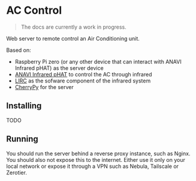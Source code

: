# AC Control 

> The docs are currently a work in progress.

Web server to remote control an Air Conditioning unit.

Based on:
  * Raspberry Pi zero (or any other device that can interact with ANAVI Infrared pHAT) as the server device
  * [ANAVI Infrared pHAT](https://anavi.technology/files/anavi-infrared-phat.pdf) to control the AC through infrared
  * [LIRC](https://www.lirc.org/) as the sofware component of the infrared system
  * [CherryPy](https://docs.cherrypy.dev/en/latest/) for the server

## Installing
TODO

## Running

You should run the server behind a reverse proxy instance, such as Nginx.
You should also not expose this to the internet. Either use it only on your local network or expose it through a VPN such as Nebula, Tailscale or Zerotier.